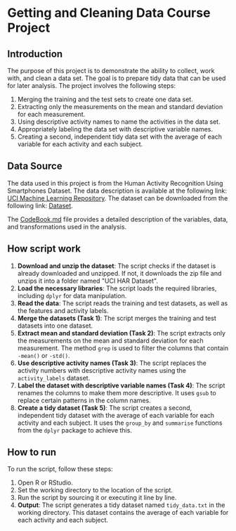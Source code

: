 # Getting and Cleaning Data Course Project
## Introduction
The purpose of this project is to demonstrate the ability to collect, work with, and clean a data set. The goal is to prepare tidy data that can be used for later analysis. The project involves the following steps:
1. Merging the training and the test sets to create one data set.
2. Extracting only the measurements on the mean and standard deviation for each measurement.
3. Using descriptive activity names to name the activities in the data set.
4. Appropriately labeling the data set with descriptive variable names.
5. Creating a second, independent tidy data set with the average of each variable for each activity and each subject.

## Data Source
The data used in this project is from the Human Activity Recognition Using Smartphones Dataset. The data description is available at the following link: [UCI Machine Learning Repository](http://archive.ics.uci.edu/ml/datasets/Human+Activity+Recognition+Using+Smartphones).
The dataset can be downloaded from the following link: [Dataset](https://d396qusza40orc.cloudfront.net/getdata%2Fprojectfiles%2FUCI%20HAR%20Dataset.zip).

The [CodeBook.md](CodeBook.md) file provides a detailed description of the variables, data, and transformations used in the analysis.
## How script work
1. **Download and unzip the dataset**: The script checks if the dataset is already downloaded and unzipped. If not, it downloads the zip file and unzips it into a folder named "UCI HAR Dataset".
2. **Load the necessary libraries**: The script loads the required libraries, including `dplyr` for data manipulation.
3. **Read the data**: The script reads the training and test datasets, as well as the features and activity labels.
4. **Merge the datasets (Task 1)**: The script merges the training and test datasets into one dataset.
5. **Extract mean and standard deviation (Task 2)**: The script extracts only the measurements on the mean and standard deviation for each measurement. The method `grep` is used to filter the columns that contain `-mean()` or `-std()`.
6. **Use descriptive activity names (Task 3)**: The script replaces the activity numbers with descriptive activity names using the `activity_labels` dataset.
7. **Label the dataset with descriptive variable names (Task 4)**: The script renames the columns to make them more descriptive. It uses `gsub` to replace certain patterns in the column names.
8. **Create a tidy dataset (Task 5)**: The script creates a second, independent tidy dataset with the average of each variable for each activity and each subject. It uses the `group_by` and `summarise` functions from the `dplyr` package to achieve this.

## How to run
To run the script, follow these steps:
1. Open R or RStudio.
2. Set the working directory to the location of the script.
3. Run the script by sourcing it or executing it line by line.
4. **Output**: The script generates a tidy dataset named `tidy_data.txt` in the working directory. This dataset contains the average of each variable for each activity and each subject.